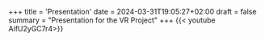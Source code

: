 +++
title = 'Presentation'
date = 2024-03-31T19:05:27+02:00
draft = false
summary = "Presentation for the VR Project"
+++
{{< youtube AifU2yGC7r4>}}
